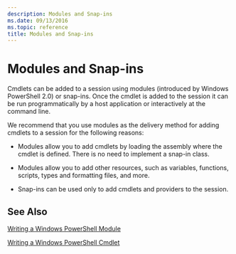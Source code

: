```yaml
---
description: Modules and Snap-ins
ms.date: 09/13/2016
ms.topic: reference
title: Modules and Snap-ins
---
```

# Modules and Snap-ins

Cmdlets can be added to a session using modules (introduced by Windows PowerShell 2.0) or snap-ins. Once the cmdlet is added to the session it can be run programmatically by a host application or interactively at the command line.

We recommend that you use modules as the delivery method for adding cmdlets to a session for the following reasons:

- Modules allow you to add cmdlets by loading the assembly where the cmdlet is defined. There is no need to implement a snap-in class.

- Modules allow you to add other resources, such as variables, functions, scripts, types and formatting files, and more.

- Snap-ins can be used only to add cmdlets and providers to the session.

## See Also

[Writing a Windows PowerShell Module](writing-a-windows-powershell-module.md)

[Writing a Windows PowerShell Cmdlet](../cmdlet/cmdlet-overview.md)
